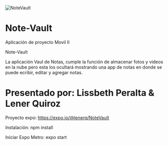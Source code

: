    ![NoteVault](https://user-images.githubusercontent.com/55729897/114631309-933a9d00-9c79-11eb-8574-f8f90d81aa1b.jpeg)
# Note-Vault
Aplicación de proyecto Movil II 


Note-Vault 

La aplicación Vaul de Notas, cumple la función de almacenar fotos y videos en la nube
pero esta los ocultará mostrando una app de notas en donde se puede ecribir, editar y agregar notas. 



# Presentado por: Lissbeth Peralta & Lener Quiroz

Proyecto expo: https://expo.io/@lenerq/NoteVault

Instalación:
npm install

Iniciar Expo Metro:
expo start
